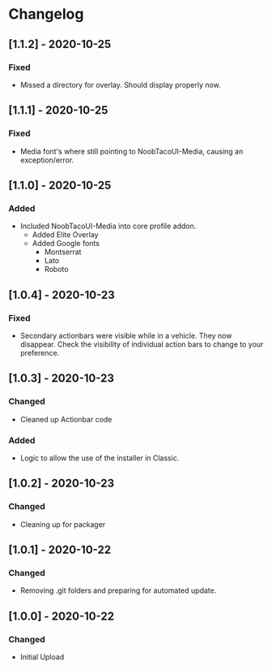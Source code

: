 # Changelog

## [1.1.2] - 2020-10-25
### Fixed
- Missed a directory for overlay. Should display properly now. 

## [1.1.1] - 2020-10-25
### Fixed
- Media font's where still pointing to NoobTacoUI-Media, causing an exception/error.

## [1.1.0] - 2020-10-25
### Added
- Included NoobTacoUI-Media into core profile addon.
  - Added Elite Overlay
  - Added Google fonts
    - Montserrat
    - Lato
    - Roboto

## [1.0.4] - 2020-10-23
### Fixed
- Secondary actionbars were visible while in a vehicle. They now disappear. Check the visibility of individual action bars to change to your preference. 

## [1.0.3] - 2020-10-23
### Changed
- Cleaned up Actionbar code

### Added
- Logic to allow the use of the installer in Classic.

## [1.0.2] - 2020-10-23
### Changed
- Cleaning up for packager

## [1.0.1] - 2020-10-22
### Changed
- Removing .git folders and preparing for automated update.

## [1.0.0] - 2020-10-22
### Changed
- Initial Upload
